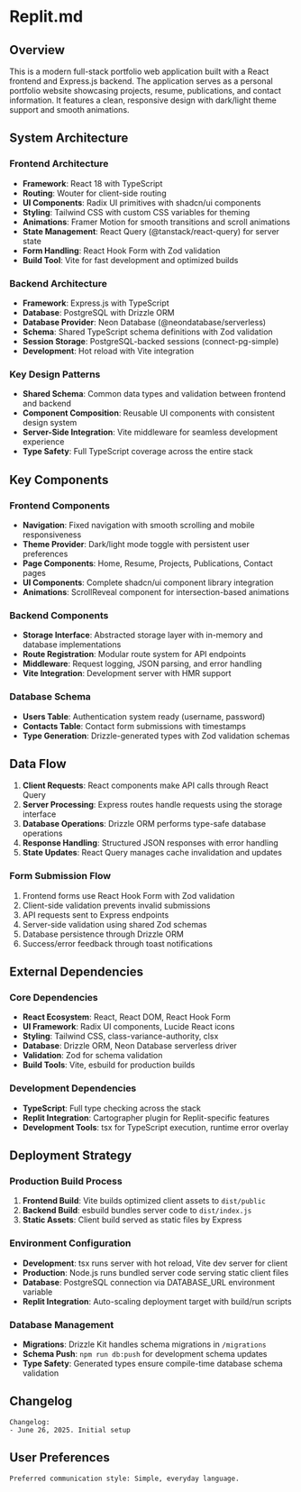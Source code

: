 # Replit.md

## Overview

This is a modern full-stack portfolio web application built with a React frontend and Express.js backend. The application serves as a personal portfolio website showcasing projects, resume, publications, and contact information. It features a clean, responsive design with dark/light theme support and smooth animations.

## System Architecture

### Frontend Architecture
- **Framework**: React 18 with TypeScript
- **Routing**: Wouter for client-side routing
- **UI Components**: Radix UI primitives with shadcn/ui components
- **Styling**: Tailwind CSS with custom CSS variables for theming
- **Animations**: Framer Motion for smooth transitions and scroll animations
- **State Management**: React Query (@tanstack/react-query) for server state
- **Form Handling**: React Hook Form with Zod validation
- **Build Tool**: Vite for fast development and optimized builds

### Backend Architecture
- **Framework**: Express.js with TypeScript
- **Database**: PostgreSQL with Drizzle ORM
- **Database Provider**: Neon Database (@neondatabase/serverless)
- **Schema**: Shared TypeScript schema definitions with Zod validation
- **Session Storage**: PostgreSQL-backed sessions (connect-pg-simple)
- **Development**: Hot reload with Vite integration

### Key Design Patterns
- **Shared Schema**: Common data types and validation between frontend and backend
- **Component Composition**: Reusable UI components with consistent design system
- **Server-Side Integration**: Vite middleware for seamless development experience
- **Type Safety**: Full TypeScript coverage across the entire stack

## Key Components

### Frontend Components
- **Navigation**: Fixed navigation with smooth scrolling and mobile responsiveness
- **Theme Provider**: Dark/light mode toggle with persistent user preferences
- **Page Components**: Home, Resume, Projects, Publications, Contact pages
- **UI Components**: Complete shadcn/ui component library integration
- **Animations**: ScrollReveal component for intersection-based animations

### Backend Components
- **Storage Interface**: Abstracted storage layer with in-memory and database implementations
- **Route Registration**: Modular route system for API endpoints
- **Middleware**: Request logging, JSON parsing, and error handling
- **Vite Integration**: Development server with HMR support

### Database Schema
- **Users Table**: Authentication system ready (username, password)
- **Contacts Table**: Contact form submissions with timestamps
- **Type Generation**: Drizzle-generated types with Zod validation schemas

## Data Flow

1. **Client Requests**: React components make API calls through React Query
2. **Server Processing**: Express routes handle requests using the storage interface
3. **Database Operations**: Drizzle ORM performs type-safe database operations
4. **Response Handling**: Structured JSON responses with error handling
5. **State Updates**: React Query manages cache invalidation and updates

### Form Submission Flow
1. Frontend forms use React Hook Form with Zod validation
2. Client-side validation prevents invalid submissions
3. API requests sent to Express endpoints
4. Server-side validation using shared Zod schemas
5. Database persistence through Drizzle ORM
6. Success/error feedback through toast notifications

## External Dependencies

### Core Dependencies
- **React Ecosystem**: React, React DOM, React Hook Form
- **UI Framework**: Radix UI components, Lucide React icons
- **Styling**: Tailwind CSS, class-variance-authority, clsx
- **Database**: Drizzle ORM, Neon Database serverless driver
- **Validation**: Zod for schema validation
- **Build Tools**: Vite, esbuild for production builds

### Development Dependencies
- **TypeScript**: Full type checking across the stack
- **Replit Integration**: Cartographer plugin for Replit-specific features
- **Development Tools**: tsx for TypeScript execution, runtime error overlay

## Deployment Strategy

### Production Build Process
1. **Frontend Build**: Vite builds optimized client assets to `dist/public`
2. **Backend Build**: esbuild bundles server code to `dist/index.js`
3. **Static Assets**: Client build served as static files by Express

### Environment Configuration
- **Development**: tsx runs server with hot reload, Vite dev server for client
- **Production**: Node.js runs bundled server code serving static client files
- **Database**: PostgreSQL connection via DATABASE_URL environment variable
- **Replit Integration**: Auto-scaling deployment target with build/run scripts

### Database Management
- **Migrations**: Drizzle Kit handles schema migrations in `/migrations`
- **Schema Push**: `npm run db:push` for development schema updates
- **Type Safety**: Generated types ensure compile-time database schema validation

## Changelog

```
Changelog:
- June 26, 2025. Initial setup
```

## User Preferences

```
Preferred communication style: Simple, everyday language.
```